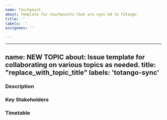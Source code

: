 ```yaml
---
name: Touchpoint
about: Template for touchpoints that are sync'ed to Totango
title: ''
labels: ''
assignees: ''

---
```


---
name: NEW TOPIC
about: Issue template for collaborating on various topics as needed.
title: "replace_with_topic_title"
labels: 'totango-sync'
---

### Description

<!-- What and Why -->

### Key Stakeholders

<!-- Who would deliver this topic? -->

### Timetable

<!-- When should this be reviewed by? When is the topic most relevant? -->
